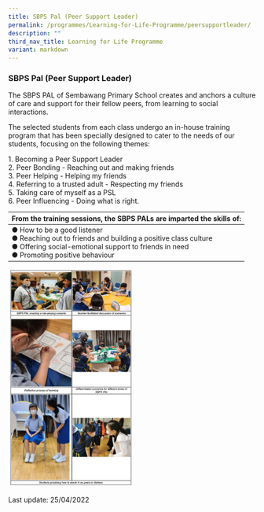 ```yaml
---
title: SBPS Pal (Peer Support Leader)
permalink: /programmes/Learning-for-Life-Programme/peersupportleader/
description: ""
third_nav_title: Learning for Life Programme
variant: markdown
---
```

### SBPS Pal (Peer Support Leader)

The SBPS PAL of Sembawang Primary School creates and anchors a culture of care and support for their fellow peers, from learning to social interactions.

The selected students from each class undergo an in-house training program that has been specially designed to cater to the needs of our students, focusing on the following themes:

1\.  Becoming a Peer Support Leader <br>
2.  Peer Bonding - Reaching out and making friends <br>
3.  Peer Helping - Helping my friends <br>
4.  Referring to a trusted adult - Respecting my friends <br>
5.  Taking care of myself as a PSL<br>
6.  Peer Influencing - Doing what is right.

| From the training sessions, the SBPS PALs are imparted the skills of: |
|---|
| ● How to be a good listener<br>● Reaching out to friends and building a positive class culture<br>● Offering social-emotional support to friends in need<br>● Promoting positive behaviour |

<img src="/images/sbpspal.png" style="width:50%">

Last update: 25/04/2022